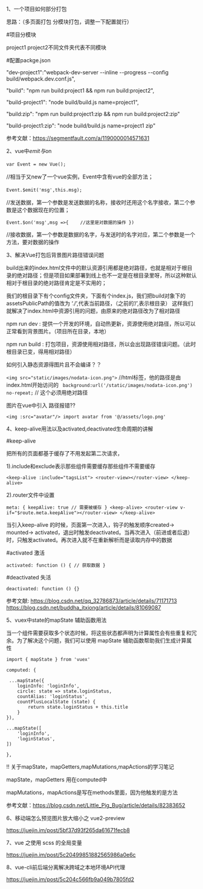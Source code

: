 1、一个项目如何部分打包

思路：（多页面打包  分模块打包，调整一下配置就行）

#项目分模块

project1 project2不同文件夹代表不同模块

#配置packge.json

"dev-project1":"webpack-dev-server --inline --progress --config build/webpack.dev.conf.js",

"build": "npm run build:project1 && npm run build:project2",

"build-project1": "node build/build.js name=project1",

"build:zip": "npm run build:project1:zip && npm run build:project2:zip"

"build-project1:zip": "node build/build.js name=project1 zip"

参考文献：https://segmentfault.com/a/1190000014571631

2、vue中$emit与$on

`var Event = new Vue();`　　

//相当于又new了一个vue实例，Event中含有vue的全部方法；

`Event.$emit('msg',this.msg);　`　

//发送数据，第一个参数是发送数据的名称，接收时还用这个名字接收，第二个参数是这个数据现在的位置；

`Event.$on('msg',msg =>{　　
    //这里是对数据的操作
})`

//接收数据，第一个参数是数据的名字，与发送时的名字对应，第二个参数是一个方法，要对数据的操作


3、解决Vue打包后背景图片路径错误问题

build出来的index.html文件中的默认资源引用都是绝对路径，也就是相对于根目录的绝对路径；但是项目如果部署到线上也不一定是在根目录里呀，所以这种默认相对于根目录的绝对路径肯定是不实用的；

我们的根目录下有个config文件夹，下面有个index.js，我们把build对象下的assetsPublicPath的值改为 ‘./’,代表当前路径，（之前的’/’,表示根目录）
这样我们就解决了index.html中资源引用的问题，由原来的绝对路径改为了相对路径 

 npm run dev : 提供一个开发的环境，自动热更新，资源使用绝对路径，所以可以正常看到背景图片。（项目所在目录，本地）

 npm run build : 打包项目，资源使用相对路径，所以会出现路径错误问题。（此时根目录已变，得用相对路径）
 
 如何引入静态资源得图片且不会编译？？
 
 `<img src="static/images/nodata-icon.png">` //html标签，他的路径是由index.html开始访问的
` background:url('/static/images/nodata-icon.png') no-repeat;` // 这个必须用绝对路径

图片在vue中引入 路径报错??

`<img :src="avatar"/>
import avatar from '@/assets/logo.png'`

4、keep-alive用法以及activated,deactivated生命周期的讲解

#keep-alive

把所有的页面都基于缓存了不用发起第二次请求，

1).include和exclude表示那些组件需要缓存那些组件不需要缓存

`
<keep-alive :include="tagsList">
    <router-view></router-view>
</keep-alive>
`

2).router文件中设置

`
meta: {
    keepAlive: true // 需要被缓存
}
 <keep-alive>
    <router-view v-if="$route.meta.keepAlive"></router-view>
 </keep-alive>
`


  当引入keep-alive 的时候，页面第一次进入，钩子的触发顺序created-> mounted-> activated，退出时触发deactivated。当再次进入（前进或者后退）时，只触发activated。再次进入就不在重新解析而是读取内存中的数据
 
 #activated 激活
 
 `activated: function () {
     // 获取数据
  }`
  
 #deactivated 失活
 
 `
 deactivated: function () {}
 `
 
参考文献:
    https://blog.csdn.net/qq_32786873/article/details/71171713  https://blog.csdn.net/buddha_itxiong/article/details/81069087
    
5、vuex中state的mapState 辅助函数用法

当一个组件需要获取多个状态时候，将这些状态都声明为计算属性会有些重复和冗余。为了解决这个问题，我们可以使用 mapState 辅助函数帮助我们生成计算属性

`import { mapState } from 'vuex'`

`computed: {`

     ...mapState({
        loginInfo: 'loginInfo',
        circle: state => state.loginStatus,
        countAlias: 'loginStatus',
        countPlusLocalState (state) {
            return state.loginStatus + this.title
        }
    }),
    
    ...mapState([
        'loginInfo',
        'loginStatus',
    ])
    
  `},
  `
  
  !! 关于mapState，mapGetters,mapMutations,mapActions的学习笔记
  
  mapState，mapGetters 用在computed中
  
  mapMutations，mapActions是写在methods里面，因为他触发的是方法
  
  参考文献：https://blog.csdn.net/Little_Pig_Bug/article/details/82383652
  
  6、移动端怎么预览图片放大缩小之 vue2-preview
  
  https://juejin.im/post/5bf37d93f265da61671fecb8
  
  7、vue 之使用 scss 的全局变量
  
  https://juejin.im/post/5c20499851882565986a0e6c

8、vue-cli前后端分离解决跨域之本地环境API代理

https://juejin.im/post/5c204c566fb9a049b7805fd2
